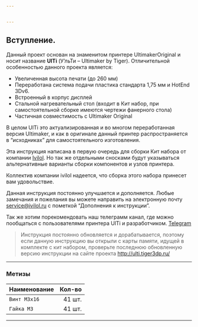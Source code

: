 ```yaml
---


---
```


<h2 id="вступление.">Вступление.</h2>
<p>Данный проект основан на знаменитом принтере UltimakerOriginal  и носит название <strong>UlTi</strong> (У’льТи – Ultimaker  by  Tiger).  Отличительной особенностью данного проекта является:</p>
<ul>
<li>Увеличенная высота печати (до 260 мм)</li>
<li>Переработана система подачи пластика стандарта 1,75 мм и HotEnd  3Dv6.</li>
<li>Встроенный в корпус дисплей</li>
<li>Стальной нагревательный стол (входит в Кит набор, при самостоятельной сборке имеются чертежи фанерного стола)</li>
<li>Частичная совместимость с Ultimaker  Original</li>
</ul>
<p>В целом UlTi  это актуализированная и во многом переработанная версия Ultimaker, и как в оригинале данный принтер распространяется в “исходниках” для самостоятельного изготовления.</p>
<p>Эта инструкция написана в первую очередь для сборки Кит набора от компании <a href="http://ivilol.ru">Ivilol</a>. Но так же отдельными сносками будут указываться альтернативные варианты сборки компонентов и узлов принтера.</p>
<p>Коллектив компании ivilol надеется, что сборка этого набора принесет вам удовольствие.</p>
<p>Данная инструкция постоянно улучшается и дополняется. Любые замечания и пожелания вы можете направить на электронную почту <a href="mailto:service@ivilol.ru">service@ivilol.ru</a>  с пометкой “Дополнения к инструкции”.</p>
<p>Так же хотим порекомендовать наш телеграмм канал, где можно пообщаться с пользователями принтера UlTi и разработчиком. <a href="https://t.me/ULTI_tigeer">Telegram</a></p>
<blockquote>
<p>Инструкция постоянно обновляется и дорабатывается, поэтому если данную инструкцию вы открыли с карты памяти, идущей в комплекте с кит набором, проверьте последнюю обновленную версию инструкции на сайте проекта <a href="http://ulti.tiger3dp.ru/">http://ulti.tiger3dp.ru/</a></p>
</blockquote>
<hr>
<h3 id="метизы">Метизы</h3>

<table>
<thead>
<tr>
<th align="left">Наименование</th>
<th align="right">Кол-во</th>
</tr>
</thead>
<tbody>
<tr>
<td align="left"><code>Винт М3x16</code></td>
<td align="right">41 шт.</td>
</tr>
<tr>
<td align="left"><code>Гайка М3</code></td>
<td align="right">41 шт.</td>
</tr>
</tbody>
</table><hr>

